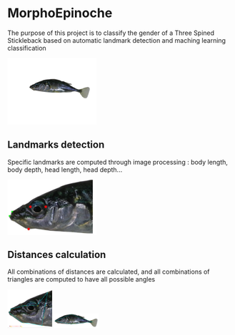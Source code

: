 # MorphoEpinoche

The purpose of this project is to classify the gender of a Three Spined Stickleback based on automatic landmark detection and maching learning classification

<img src="https://github.com/RalphMasson/MorphoEpinoche/blob/master/images/IMGP1152M.JPG" width="200">

## Landmarks detection ## 

Specific landmarks are computed through image processing : body length, body depth, head length, head depth...

<img src="https://github.com/RalphMasson/MorphoEpinoche/blob/master/images/illustration.jpg" width="200">


## Distances calculation ##

All combinations of distances are calculated, and all combinations of triangles are computed to have all possible angles

<p float="left">
  <img src=https://github.com/RalphMasson/MorphoEpinoche/blob/master/images/illustration2.jpg" width="100" />
  <img src="https://github.com/RalphMasson/MorphoEpinoche/blob/master/images/illustration3.jpg" width="100" /> 
</p>
